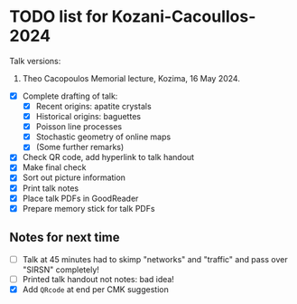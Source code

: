 #  TODO list for Kozani-Cacoullos-2024

Talk versions:

1. Theo Cacopoulos Memorial lecture, Kozima, 16 May 2024.


- [x] Complete drafting of talk:
  - [x] Recent origins: apatite crystals
  - [x] Historical origins: baguettes
  - [x] Poisson line processes
  - [x] Stochastic geometry of online maps
  - [x] (Some further remarks)
- [x] Check QR code, add hyperlink to talk handout
- [x] Make final check
- [x] Sort out picture information
- [x] Print talk notes
- [x] Place talk PDFs in GoodReader
- [x] Prepare memory stick for talk PDFs 

## Notes for next time

- [ ] Talk at 45 minutes had to skimp "networks" and "traffic" and pass over "SIRSN" completely!
- [ ] Printed talk handout not notes: bad idea!
- [x] Add `QRcode` at end per CMK suggestion
